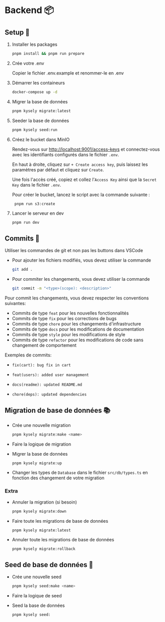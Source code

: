 # Backend 📦

## Setup 🔩

1. Installer les packages

   ```bash
   pnpm install && pnpm run prepare
   ```

2. Crée votre .env

   Copier le fichier .env.example et renommer-le en .env

3. Démarrer les containeurs

   ```bash
   docker-compose up -d
   ```

4. Migrer la base de données

   ```bash
   pnpm kysely migrate:latest
   ```

5. Seeder la base de données

   ```bash
   pnpm kysely seed:run
   ```

6. Créez le bucket dans MinIO

   Rendez-vous sur [http://localhost:9001/access-keys](http://localhost:9001/access-keys) et connectez-vous avec les identifiants configurés dans le fichier `.env`.

   En haut à droite, cliquez sur `+ Create access key`, puis laissez les paramètres par défaut et cliquez sur `Create`.

   Une fois l'accès créé, copiez et collez l'`Access Key` ainsi que la `Secret Key` dans le fichier `.env`.

   Pour créer le bucket, lancez le script avec la commande suivante :

   ```bash
    pnpm run s3:create
   ```

7. Lancer le serveur en dev

   ```bash
   pnpm run dev
   ```

## Commits 🚀

Utiliser les commandes de git et non pas les buttons dans VSCode

- Pour ajouter les fichiers modifiés, vous devez utiliser la commande
  ```bash
  git add .
  ```
- Pour commiter les changements, vous devez utiliser la commande
  ```bash
  git commit -m "<type>(scope): <description>"
  ```

Pour commit les changements, vous devez respecter les conventions suivantes:

- Commits de type `feat` pour les nouvelles fonctionnalités
- Commits de type `fix` pour les corrections de bugs
- Commits de type `chore` pour les changements d'infrastructure
- Commits de type `docs` pour les modifications de documentation
- Commits de type `style` pour les modifications de style
- Commits de type `refactor` pour les modifications de code sans changement de comportement

Exemples de commits:

- `fix(cart): bug fix in cart`
- `feat(users): added user management`
- `docs(readme): updated README.md`

- `chore(deps): updated dependencies`

## Migration de base de données 📚

- Crée une nouvelle migration
  ```bash
  pnpm kysely migrate:make <name>
  ```
- Faire la logique de migration

- Migrer la base de données
  ```bash
  pnpm kysely migrate:up
  ```
- Changer les types de `Database` dans le fichier `src/db/types.ts` en fonction des changement de votre migration

### Extra

- Annuler la migration (si besoin)

  ```bash
  pnpm kysely migrate:down
  ```

- Faire toute les migrations de base de données

  ```bash
  pnpm kysely migrate:latest
  ```

- Annuler toute les migrations de base de données
  ```bash
  pnpm kysely migrate:rollback
  ```

## Seed de base de données 🌱

- Crée une nouvelle seed
  ```bash
  pnpm kysely seed:make <name>
  ```
- Faire la logique de seed

- Seed la base de données
  ```bash
  pnpm kysely seed:
  ```
